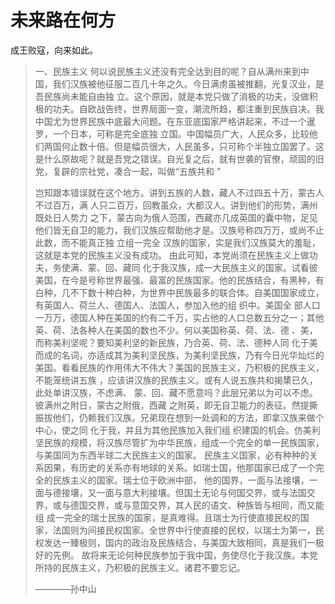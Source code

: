 # 未来路在何方
成王败寇，向来如此。
> 一、民族主义 何以说民族主义还没有完全达到目的呢？自从满州来到中国，我们汉族被他征服二百几十年之久。今日满虏虽被推翻，光复汉业，是吾民族尚未能自由独 立。这个原因，就是本党只做了消极的功夫，没做积极的功夫。自欧战告终，世界局面一变，潮流所趋，都注重到民族自决。我中国尤为世界民族中底最大问题。在东亚底国家严格讲起来，不过一个暹罗，一个日本，可称是完全底独 立国。中国幅员广大，人民众多，比较他们两国何止数十倍。但是幅员很大，人民虽多，只可称个半独立国罢了。这是什么原故呢？就是吾党之错误。自光复之后，就有世袭的官僚，顽固的旧党，复辟的宗社党，凑合一起，叫做“五族共和 ”
> 
> 岂知跟本错误就在这个地方。讲到五族的人数，藏人不过四五十万，蒙古人不过百万，满 人只二百万，回教虽众，大都汉人。讲到他们的形势，满州既处日人势力 之下，蒙古向为俄人范围，西藏亦几成英国的囊中物，足见他们皆无自卫的能力，我们汉族应帮助他才是。汉族号称四万万，或尚不止此数，而不能真正独 立组一完全 汉族的国家，实是我们汉族莫大的羞耻，这就是本党的民族主义没有成功。 由此可知，本党尚须在民族主义上做功夫，务使满、蒙、回、藏同 化于我汉族，成一大民族主义的国家。试看彼美国，在今是号称世界最强、最富的民族国家。他的民族结合，有黑种，有白种，几不下数十种白种，为世界中民族最多的联合体。自美国国家成立，有英国人、荷兰人、德国人、法国人，参加入他的组 织中。美国全 部人口一万万，德国人种在美国的约有二千万，实占他的人口总数五分之一；其他英、荷、法各种人在美国的数也不少。何以美国称英、荷、法、德 、美，而称美利坚呢？要知美利坚的新民族，乃合英、荷、法、德种人同 化于美而成的名词，亦适成其为美利坚民族，为美利坚民族，乃有今日光华灿烂的美国。看看民族的作用伟大不伟大？美国的民族主义，乃积极的民族主义，不能笼统讲五族 ，应该讲汉族的民族主义。或有人说五族共和揭橥已久，此处单讲汉族，不虑满、 蒙、回、藏不愿意吗？此层兄弟以为可以不虑。彼满州之附日，蒙古之附俄，西藏 之附英，即无自卫能力的表征。然提撕振拔他们，仍赖我们汉族。兄弟现在想到一处调和的方法，即拿汉族来做个中心，使之同 化于我，并且为其他民族加入我们组 织建国的机会。仿美利坚民族的规模，将汉族尽管扩为中华民族，组成一个完全的单一民族国家，与美国同为东西半球二大民族主义的国家。 民族主义国家，必有种种的关系因果，有历史的关系亦有地球的关系。如瑞士国，他那国家已成了一个完全的民族主义的国家。瑞士位于欧洲中部， 他的国界，一面与法接壤，一面与德接壤，又一面与意大利接壤。但国土无论与何国交界，或与法国交界，或与德国交界，或与意国交界，其人民的语文、种族皆与相同，而又能组 成一完全的瑞士民族的国家，是真难得。且瑞士为行使直接民权的国家，法国则为间接民权国家。全世界中行使直接的民权，以瑞士为第一，民权发达一臻极则，国内的政治及民族结合，与美国大致相同，真是我们一极好的先例。 故将来无论何种民族参加于我中国，务使尽化于我汉族。本党所持的民族主义，乃积极的民族主义。诸君不要忘记。
>
> ————孙中山
